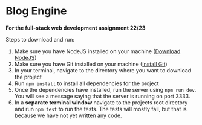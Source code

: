 # Blog Engine

**For the full-stack web development assignment 22/23**

Steps to download and run:
1. Make sure you have NodeJS installed on your machine ([Download NodeJS](https://nodejs.org/en/download/))
2. Make sure you have Git installed on your machine ([Install Git](https://git-scm.com/book/en/v2/Getting-Started-Installing-Git))
2. In your terminal, navigate to the directory where you want to download the project
3. Run `npm install` to install all dependencies for the project
4. Once the dependencies have installed, run the server using `npm run dev`. You will see a message saying that the server is running on port 3333.
5. In a **separate terminal window** navigate to the projects root directory and run `npm test` to run the tests. The tests will mostly fail, but that is because we have not yet written any code.
